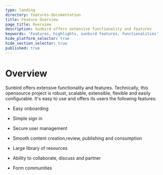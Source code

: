 ```yaml
---
type: landing
directory: features-documentation
title: Feature Overview
page_title: Overview
description: Sunbird offers extensive functionality and features 
keywords: 'Features, highlights, sunbird features, functionalities'
hide_platform_selector: true
hide_section_selector: true
published: true
--- 
```

# Overview

Sunbird offers extensive functionality and features. Technically, this opensource project is robust, scalable, extensible, flexible and easily configurable. It's easy to use and offers its users the following features:

* Easy onboarding

* Simple sign in

* Secure user management

* Smooth content creation,review, publishing and consumption

* Large library of resources

* Ability to collaborate, discuss and partner

* Form communities
